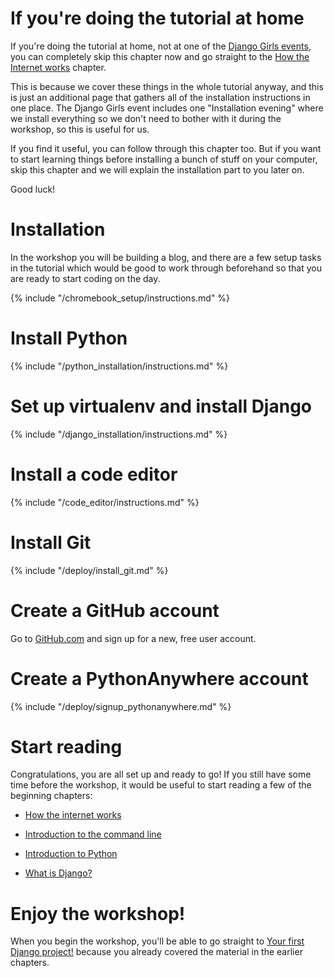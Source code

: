 # If you're doing the tutorial at home

If you're doing the tutorial at home, not at one of the [Django Girls events](https://djangogirls.org/events/), you can completely skip this chapter now and go straight to the [How the Internet works](../how_the_internet_works/README.md) chapter.

This is because we cover these things in the whole tutorial anyway, and this is just an additional page that gathers all of the installation instructions in one place. The Django Girls event includes one "Installation evening" where we install everything so we don't need to bother with it during the workshop, so this is useful for us.

If you find it useful, you can follow through this chapter too. But if you want to start learning things before installing a bunch of stuff on your computer, skip this chapter and we will explain the installation part to you later on.

Good luck!

# Installation

In the workshop you will be building a blog, and there are a few setup tasks in the tutorial which would be good to work through beforehand so that you are ready to start coding on the day.

<!--sec data-title="Chromebook setup (if you're using one)"
data-id="chromebook_setup" data-collapse=true ces--> {% include "/chromebook_setup/instructions.md" %} 

<!--endsec-->

# Install Python

{% include "/python_installation/instructions.md" %}

# Set up virtualenv and install Django

{% include "/django_installation/instructions.md" %}

# Install a code editor

{% include "/code_editor/instructions.md" %}

# Install Git

{% include "/deploy/install_git.md" %}

# Create a GitHub account

Go to [GitHub.com](https://www.github.com) and sign up for a new, free user account.

# Create a PythonAnywhere account

{% include "/deploy/signup_pythonanywhere.md" %}

# Start reading

Congratulations, you are all set up and ready to go! If you still have some time before the workshop, it would be useful to start reading a few of the beginning chapters:

* [How the internet works](../how_the_internet_works/README.md)

* [Introduction to the command line](../intro_to_command_line/README.md)

* [Introduction to Python](../python_introduction/README.md)

* [What is Django?](../django/README.md)

# Enjoy the workshop!

When you begin the workshop, you'll be able to go straight to [Your first Django project!](../django_start_project/README.md) because you already covered the material in the earlier chapters.